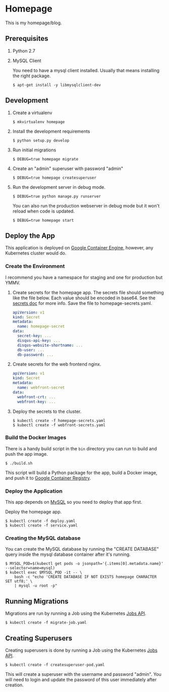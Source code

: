 # Homepage

This is my homepage/blog.


## Prerequisites

1. Python 2.7
1. MySQL Client

   You need to have a mysql client installed. Usually that means installing
   the right package.

    ```shell
    $ apt-get install -y libmysqlclient-dev
    ```

## Development

1. Create a virtualenv

    ```shell
    $ mkvirtualenv homepage
    ```

1. Install the development requirements

    ```shell
    $ python setup.py develop
    ```

1. Run initial migrations

    ```shell
    $ DEBUG=true homepage migrate
    ```

1. Create an "admin" superuser with password "admin"

    ```shell
    $ DEBUG=true homepage createsuperuser
    ```

1. Run the development server in debug mode.

    ```shell
    $ DEBUG=true python manage.py runserver
    ```

   You can also run the production webserver in debug mode but it won't reload
   when code is updated.

    ```shell
    $ DEBUG=true homepage start
    ```

## Deploy the App

This application is deployed on [Google Container
Engine](https://cloud.google.com/container-engine/), however, any Kubernetes
cluster would do.

### Create the Environment

I recommend you have a namespace for staging and one for production
but YMMV.

1. Create secrets for the homepage app. The secrets file should something like
   the file below. Each value should be encoded in base64. See the [secrets
   doc](http://kubernetes.io/docs/user-guide/secrets/walkthrough/) for more info.
   Save the file to homepage-secrets.yaml.

    ```yaml
    apiVersion: v1
    kind: Secret
    metadata:
      name: homepage-secret
    data:
      secret-key: ...
      disqus-api-key: ...
      disqus-website-shortname: ...
      db-user: ...
      db-password: ...
    ```

1. Create secrets for the web frontend nginx.

    ```yaml
    apiVersion: v1
    kind: Secret
    metadata:
      name: webfront-secret
    data:
      webfront-crt: ...
      webfront-key: ...
    ```

1. Deploy the secrets to the cluster.

    ```shell
    $ kubectl create -f homepage-secrets.yaml
    $ kubectl create -f webfront-secrets.yaml
    ```

### Build the Docker Images

There is a handy build script in the `bin` directory you can run to build
and push the app image.

```shell
$ ./build.sh
```

This script will build a Python package for the app, build a Docker image, and
push it to [Google Container Registry](https://cloud.google.com/container-registry/).

### Deploy the Application

This app depends on [MySQL](../mysql/) so you need to deploy that app first.

Deploy the homepage app.

```shell
$ kubectl create -f deploy.yaml
$ kubectl create -f service.yaml
```

### Creating the MySQL database

You can create the MySQL database by running the "CREATE DATABASE" query inside
the mysql database container after it's running.

```shell
$ MYSQL_POD=$(kubectl get pods -o jsonpath='{.items[0].metadata.name}' --selector=name=mysql)
$ kubectl exec $MYSQL_POD -it -- \
    bash -c "echo 'CREATE DATABASE IF NOT EXISTS homepage CHARACTER SET utf8;' \
    | mysql -u root -p"
```

## Running Migrations

Migrations are run by running a Job using the Kubernetes
[Jobs API](http://kubernetes.io/docs/user-guide/jobs/).

```shell
$ kubectl create -f migrate-job.yaml
```

## Creating Superusers

Creating superusers is done by running a Job using the Kubernetes
[Jobs API](http://kubernetes.io/docs/user-guide/jobs/).

```shell
$ kubectl create -f createsuperuser-pod.yaml
```

This will create a superuser with the username and password "admin". You will
need to login and update the password of this user immediately after creation.
